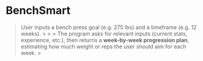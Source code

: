 # BenchSmart
> User inputs a bench press goal (e.g. 275 lbs) and a timeframe (e.g. 12 weeks). >  >  > The program asks for relevant inputs (current stats, experience, etc.), then returns a **week-by-week progression plan**, estimating how much weight or reps the user should aim for each week. >
